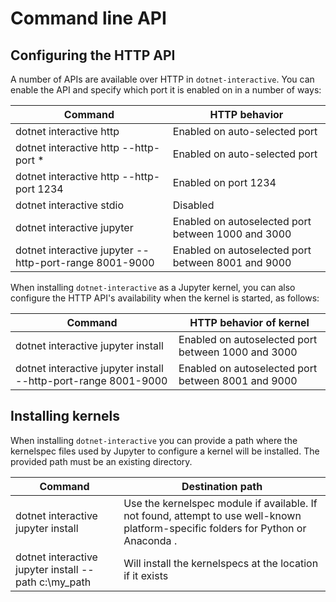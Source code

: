 # Command line API

## Configuring the HTTP API

A number of APIs are available over HTTP in `dotnet-interactive`. You can enable the API and specify which port it is enabled on in a number of ways:

| Command                                                      | HTTP behavior
|--------------------------------------------------------------|--------------------------------
dotnet interactive http                                        | Enabled on auto-selected port
dotnet interactive http --http-port *                          | Enabled on auto-selected port
dotnet interactive http --http-port 1234                       | Enabled on port 1234
dotnet interactive stdio                                       | Disabled
dotnet interactive jupyter                                     | Enabled on autoselected port between 1000 and 3000
dotnet interactive jupyter --http-port-range 8001-9000         | Enabled on autoselected port between 8001 and 9000

When installing `dotnet-interactive` as a Jupyter kernel, you can also configure the HTTP API's availability when the kernel is started, as follows: 

| Command                                                      | HTTP behavior of kernel 
|--------------------------------------------------------------|--------------------------------
dotnet interactive jupyter install                             | Enabled on autoselected port between 1000 and 3000
dotnet interactive jupyter install --http-port-range 8001-9000 | Enabled on autoselected port between 8001 and 9000                      

 


## Installing kernels

When installing `dotnet-interactive` you can provide a path where the kernelspec  files used by Jupyter to configure a kernel will be installed. The provided path must be an existing directory.

| Command                                                      | Destination path
|--------------------------------------------------------------|--------------------------------
dotnet interactive jupyter install                             | Use the kernelspec module if available. If not found, attempt to use well-known platform-specific folders for Python or Anaconda .
dotnet interactive jupyter install --path c:\my_path | Will install the kernelspecs at the location if it exists

